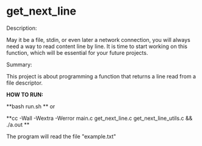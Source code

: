 # get_next_line

Description:

May it be a file, stdin, or even later a network connection, you will always need a way to read content line by line.
It is time to start working on this function, which will be essential for your future projects.

Summary:

This project is about programming a function that returns a line
read from a file descriptor.

**HOW TO RUN:**

**bash run.sh
**
or

**cc -Wall -Wextra -Werror main.c get_next_line.c get_next_line_utils.c && ./a.out
**

The program will read the file "example.txt"
